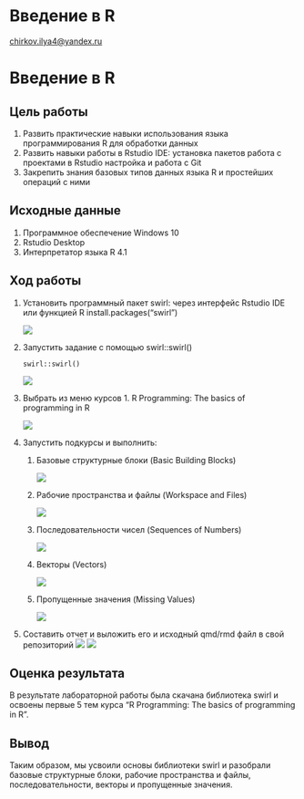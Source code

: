 # Введение в R
chirkov.ilya4@yandex.ru

# Введение в R

## Цель работы

1.  Развить практические навыки использования языка программирования R
    для обработки данных
2.  Развить навыки работы в Rstudio IDE: установка пакетов работа с
    проектами в Rstudio настройка и работа с Git
3.  Закрепить знания базовых типов данных языка R и простейших операций
    с ними

## Исходные данные

1.  Программное обеспечение Windows 10
2.  Rstudio Desktop
3.  Интерпретатор языка R 4.1

## Ход работы

1.  Установить программный пакет swirl: через интерфейс Rstudio IDE или
    функцией R install.packages(“swirl”)

    ![](img/1.png)

2.  Запустить задание с помощью swirl::swirl()

    ``` {terminal}
    swirl::swirl()
    ```

    ![](img/2.png)

3.  Выбрать из меню курсов 1. R Programming: The basics of programming
    in R

    ![](img/3.png)

4.  Запустить подкурсы и выполнить:

    1.  Базовые структурные блоки (Basic Building Blocks)

        ![](img/4.png)

    2.  Рабочие пространства и файлы (Workspace and Files)

        ![](img/5.png)

    3.  Последовательности чисел (Sequences of Numbers)

        ![](img/6.png)

    4.  Векторы (Vectors)

        ![](img/7.png)

    5.  Пропущенные значения (Missing Values)

        ![](img/8.png)

5.  Составить отчет и выложить его и исходный qmd/rmd файл в свой
    репозиторий ![](img/9.png) ![](img/10.png)

## Оценка результата

В результате лабораторной работы была скачана библиотека swirl и освоены
первые 5 тем курса “R Programming: The basics of programming in R”.

## Вывод

Таким образом, мы усвоили основы библиотеки swirl и разобрали базовые
структурные блоки, рабочие пространства и файлы, последовательности,
векторы и пропущенные значения.
